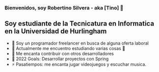 ### Bienvenidos, soy Robertino Silvera - aka [Tino] 👋

## Soy estudiante de la Tecnicatura en Informatica en la Universidad de Hurlingham

- 🔭 Soy un programador freelancer en busca de alguna oferta laboral
- 🌱 Actualmente me encuentro estudiando varias cosas 🤣
- 👯 Me encanta contribuir con otros desarrolladores
- 🥅 2022 Goals: Desarrollar proyectos con Spring
- ⚡ Pasatiempos: me encanta jugar videojuegos y escuchar musica.



